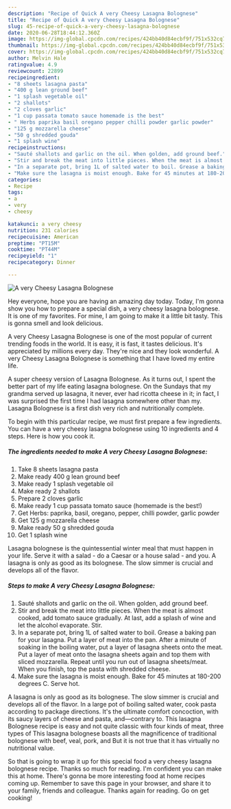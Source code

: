 ```yaml
---
description: "Recipe of Quick A very Cheesy Lasagna Bolognese"
title: "Recipe of Quick A very Cheesy Lasagna Bolognese"
slug: 45-recipe-of-quick-a-very-cheesy-lasagna-bolognese
date: 2020-06-28T18:44:12.360Z
image: https://img-global.cpcdn.com/recipes/424bb40d84ecbf9f/751x532cq70/a-very-cheesy-lasagna-bolognese-recipe-main-photo.jpg
thumbnail: https://img-global.cpcdn.com/recipes/424bb40d84ecbf9f/751x532cq70/a-very-cheesy-lasagna-bolognese-recipe-main-photo.jpg
cover: https://img-global.cpcdn.com/recipes/424bb40d84ecbf9f/751x532cq70/a-very-cheesy-lasagna-bolognese-recipe-main-photo.jpg
author: Melvin Hale
ratingvalue: 4.9
reviewcount: 22899
recipeingredient:
- "8 sheets lasagna pasta"
- "400 g lean ground beef"
- "1 splash vegetable oil"
- "2 shallots"
- "2 cloves garlic"
- "1 cup passata tomato sauce homemade is the best"
- " Herbs paprika basil oregano pepper chilli powder garlic powder"
- "125 g mozzarella cheese"
- "50 g shredded gouda"
- "1 splash wine"
recipeinstructions:
- "Sauté shallots and garlic on the oil. When golden, add ground beef."
- "Stir and break the meat into little pieces. When the meat is almost cooked, add tomato sauce gradually. At last, add a splash of wine and let the alcohol evaporate. Stir."
- "In a separate pot, bring 1L of salted water to boil. Grease a baking pan for your lasagna. Put a layer of meat into the pan. After a minute of soaking in the boiling water, put a layer of lasagna sheets onto the meat. Put a layer of meat onto the lasagna sheets again and top them with sliced mozzarella. Repeat until you run out of lasagna sheets/meat. When you finish, top the pasta with shredded cheese."
- "Make sure the lasagna is moist enough. Bake for 45 minutes at 180-200 degrees C. Serve hot."
categories:
- Recipe
tags:
- a
- very
- cheesy

katakunci: a very cheesy 
nutrition: 231 calories
recipecuisine: American
preptime: "PT15M"
cooktime: "PT44M"
recipeyield: "1"
recipecategory: Dinner

---
```



![A very Cheesy Lasagna Bolognese](https://img-global.cpcdn.com/recipes/424bb40d84ecbf9f/751x532cq70/a-very-cheesy-lasagna-bolognese-recipe-main-photo.jpg)

Hey everyone, hope you are having an amazing day today. Today, I'm gonna show you how to prepare a special dish, a very cheesy lasagna bolognese. It is one of my favorites. For mine, I am going to make it a little bit tasty. This is gonna smell and look delicious.

A very Cheesy Lasagna Bolognese is one of the most popular of current trending foods in the world. It is easy, it is fast, it tastes delicious. It's appreciated by millions every day. They're nice and they look wonderful. A very Cheesy Lasagna Bolognese is something that I have loved my entire life.

A super cheesy version of Lasagna Bolognese. As it turns out, I spent the better part of my life eating lasagna bolognese. On the Sundays that my grandma served up lasagna, it never, ever had ricotta cheese in it; in fact, I was surprised the first time I had lasagna somewhere other than my. Lasagna Bolognese is a first dish very rich and nutritionally complete.


To begin with this particular recipe, we must first prepare a few ingredients. You can have a very cheesy lasagna bolognese using 10 ingredients and 4 steps. Here is how you cook it.

<!--inarticleads1-->

##### The ingredients needed to make A very Cheesy Lasagna Bolognese:

1. Take 8 sheets lasagna pasta
1. Make ready 400 g lean ground beef
1. Make ready 1 splash vegetable oil
1. Make ready 2 shallots
1. Prepare 2 cloves garlic
1. Make ready 1 cup passata tomato sauce (homemade is the best!)
1. Get  Herbs: paprika, basil, oregano, pepper, chilli powder, garlic powder
1. Get 125 g mozzarella cheese
1. Make ready 50 g shredded gouda
1. Get 1 splash wine


Lasagna bolognese is the quintessential winter meal that must happen in your life. Serve it with a salad - do a Caesar or a house salad - and you. A lasagna is only as good as its bolognese. The slow simmer is crucial and develops all of the flavor. 

<!--inarticleads2-->

##### Steps to make A very Cheesy Lasagna Bolognese:

1. Sauté shallots and garlic on the oil. When golden, add ground beef.
1. Stir and break the meat into little pieces. When the meat is almost cooked, add tomato sauce gradually. At last, add a splash of wine and let the alcohol evaporate. Stir.
1. In a separate pot, bring 1L of salted water to boil. Grease a baking pan for your lasagna. Put a layer of meat into the pan. After a minute of soaking in the boiling water, put a layer of lasagna sheets onto the meat. Put a layer of meat onto the lasagna sheets again and top them with sliced mozzarella. Repeat until you run out of lasagna sheets/meat. When you finish, top the pasta with shredded cheese.
1. Make sure the lasagna is moist enough. Bake for 45 minutes at 180-200 degrees C. Serve hot.


A lasagna is only as good as its bolognese. The slow simmer is crucial and develops all of the flavor. In a large pot of boiling salted water, cook pasta according to package directions. It&#39;s the ultimate comfort concoction, with its saucy layers of cheese and pasta, and—contrary to. This lasagna Bolognese recipe is easy and not quite classic with four kinds of meat, three types of This lasagna bolognese boasts all the magnificence of traditional bolognese with beef, veal, pork, and But it is not true that it has virtually no nutritional value. 

So that is going to wrap it up for this special food a very cheesy lasagna bolognese recipe. Thanks so much for reading. I'm confident you can make this at home. There's gonna be more interesting food at home recipes coming up. Remember to save this page in your browser, and share it to your family, friends and colleague. Thanks again for reading. Go on get cooking!
